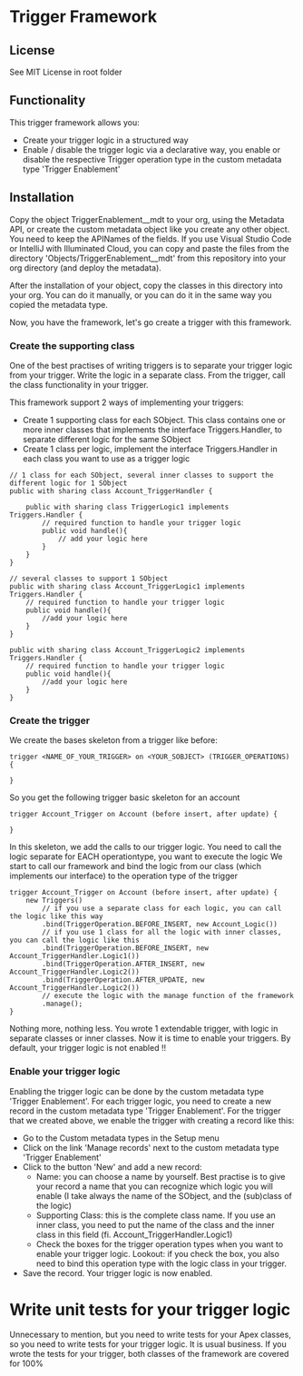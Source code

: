 # Trigger Framework
## License
See MIT License in root folder

## Functionality
This trigger framework allows you:
 - Create your trigger logic in a structured way
 - Enable / disable the trigger logic via a declarative way, you enable or disable the respective Trigger operation type in the custom metadata type 'Trigger Enablement'

## Installation
Copy the object TriggerEnablement__mdt to your org, using the Metadata API, or create the custom metadata object like you create any other object. You need to keep the APINames of the fields. If you use Visual Studio Code or IntelliJ with Illuminated Cloud, you can copy and paste the files from the directory 'Objects/TriggerEnablement__mdt' from this repository into your org directory (and deploy the metadata).

After the installation of your object, copy the classes in this directory into your org. You can do it manually, or you can do it in the same way you copied the metadata type.

Now, you have the framework, let's go create a trigger with this framework. 
### Create the supporting class
One of the best practises of writing triggers is to separate your trigger logic from your trigger. Write the logic in a separate class. From the trigger, call the class functionality in your trigger.

This framework support 2 ways of implementing your triggers:
 - Create 1 supporting class for each SObject. This class contains one or more inner classes that implements the interface Triggers.Handler, to separate different logic for the same SObject
 - Create 1 class per logic, implement the interface Triggers.Handler in each class you want to use as a trigger logic
 
```
// 1 class for each SObject, several inner classes to support the different logic for 1 SObject
public with sharing class Account_TriggerHandler {
    
    public with sharing class TriggerLogic1 implements Triggers.Handler {
        // required function to handle your trigger logic
        public void handle(){
            // add your logic here
        }
    }
}

// several classes to support 1 SObject
public with sharing class Account_TriggerLogic1 implements Triggers.Handler {
    // required function to handle your trigger logic
    public void handle(){
        //add your logic here
    }
}

public with sharing class Account_TriggerLogic2 implements Triggers.Handler {
    // required function to handle your trigger logic
    public void handle(){
        //add your logic here
    }
}
```
### Create the trigger
We create the bases skeleton from a trigger like before:
```
trigger <NAME_OF_YOUR_TRIGGER> on <YOUR_SOBJECT> (TRIGGER_OPERATIONS) {

}
```
So you get the following trigger basic skeleton for an account
```
trigger Account_Trigger on Account (before insert, after update) {

}
```
In this skeleton, we add the calls to our trigger logic. You need to call the logic separate for EACH operationtype, you want to execute the logic
We start to call our framework and bind the logic from our class (which implements our interface) to the operation type of the trigger
```
trigger Account_Trigger on Account (before insert, after update) {
    new Triggers()
        // if you use a separate class for each logic, you can call the logic like this way
        .bind(TriggerOperation.BEFORE_INSERT, new Account_Logic())
        // if you use 1 class for all the logic with inner classes, you can call the logic like this
        .bind(TriggerOperation.BEFORE_INSERT, new Account_TriggerHandler.Logic1())
        .bind(TriggerOperation.AFTER_INSERT, new Account_TriggerHandler.Logic2())
        .bind(TriggerOperation.AFTER_UPDATE, new Account_TriggerHandler.Logic2())
        // execute the logic with the manage function of the framework
        .manage();
}
```
Nothing more, nothing less. You wrote 1 extendable trigger, with logic in separate classes or inner classes. Now it is time to enable your triggers. By default, your trigger logic is not enabled !!
### Enable your trigger logic
Enabling the trigger logic can be done by the custom metadata type 'Trigger Enablement'. For each trigger logic, you need to create a new record in the custom metadata type 'Trigger Enablement'. For the trigger that we created above, we enable the trigger with creating a record like this:
 - Go to the Custom metadata types in the Setup menu
 - Click on the link 'Manage records' next to the custom metadata type 'Trigger Enablement'
 - Click to the button 'New' and add a new record:
   - Name: you can choose a name by yourself. Best practise is to give your record a name that you can recognize which logic you will enable (I take always the name of the SObject, and the (sub)class of the logic)
   - Supporting Class: this is the complete class name. If you use an inner class, you need to put the name of the class and the inner class in this field (fi. Account_TriggerHandler.Logic1)
   - Check the boxes for the trigger operation types when you want to enable your trigger logic.
     Lookout: if you check the box, you also need to bind this operation type with the logic class in your trigger.
  - Save the record. Your trigger logic is now enabled.
 
 # Write unit tests for your trigger logic
 Unnecessary to mention, but you need to write tests for your Apex classes, so you need to write tests for your trigger logic. It is usual business.
 If you wrote the tests for your trigger, both classes of the framework are covered for 100%